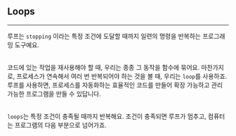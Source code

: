 ## Loops
---
루프는 `stopping` 이라는 특정 조건에 도달할 때까지 일련의 명령을 반복하는 프로그래밍 도구예요.
<br>
<br>

코드에 있는 작업을 재사용해야 할 때, 우리는 종종 그 동작을 함수에 묶어요. 마찬가지로, 프로세스가 연속해서 여러 번 반복되어야 하는 것을 볼 때, 우리는 `loop`를 사용하죠. 루프를 사용하면, 프로세스를 자동화하는 효율적인 코드를 만들어 확장 가능하고 관리 가능한 프로그램을 만들 수 있답니다.
<br>
<br>

`loops`는 특정 조건이 충족될 때까지 반복해요. 조건이 충족되면 루프가 멈추고, 컴퓨터는 프로그램의 다음 부분으로 넘어가죠.